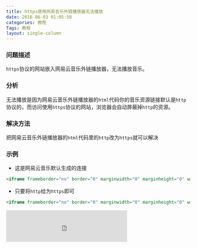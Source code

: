 ```yaml
---
title: https使用网易音乐外链播放器无法播放
date: 2016-06-03 01:05:58
categories: 教程
Tags: 教程
layout: single-column
---
```



### 问题描述
`https`协议的网站嵌入网易云音乐外链播放器，无法播放音乐。

### 分析
无法播放是因为网易云音乐外链播放器的`html`代码你的音乐资源链接默认是`http`协议的，而访问使用`https`协议的网站，浏览器会自动屏蔽掉`http`的资源。

### 解决方法
把网易云音乐外链播放器的`html`代码里的`http`改为`https`就可以解决

### 示例
* 这是网易云音乐默认生成的连接

```html
<iframe frameborder="no" border="0" marginwidth="0" marginheight="0" width=330 height=86 src="http://music.163.com/outchain/player?type=2&id=16232697&auto=1&height=66"></iframe>
```

* 只要将`http`给为`https`即可

```html
<iframe frameborder="no" border="0" marginwidth="0" marginheight="0" width=330 height=86 src="https://music.163.com/outchain/player?type=2&id=16232697&auto=1&height=66"></iframe>
```

<iframe frameborder="no" border="0" marginwidth="0" marginheight="0" width=330 height=86 src="https://music.163.com/outchain/player?type=2&id=16232697&auto=1&height=66"></iframe>
​    



